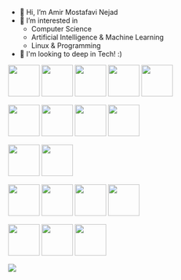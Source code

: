 - 👋 Hi, I’m Amir Mostafavi Nejad
- 👀 I’m interested in
  * Computer Science
  * Artificial Intelligence & Machine Learning
  * Linux & Programming
- 💞️ I'm looking to deep in Tech! :)



<img src="https://cdn.jsdelivr.net/gh/devicons/devicon/icons/linux/linux-original.svg" width="64" height="64" /> <img src="https://cdn.jsdelivr.net/gh/devicons/devicon/icons/bash/bash-original.svg" width="64" height="64" /> <img src="https://cdn.jsdelivr.net/gh/devicons/devicon/icons/debian/debian-original-wordmark.svg" width="64" height="64" /> <img src="https://cdn.jsdelivr.net/gh/devicons/devicon/icons/ubuntu/ubuntu-plain-wordmark.svg" width="64" height="64" /> <img src="https://cdn.jsdelivr.net/gh/devicons/devicon/icons/vim/vim-original.svg"  width="64" height="64"/>





<img src="https://cdn.jsdelivr.net/gh/devicons/devicon/icons/c/c-original.svg"  width="64" height="64"/> <img src="https://cdn.jsdelivr.net/gh/devicons/devicon/icons/cplusplus/cplusplus-original.svg" width="64" height="64"/> <img src="https://cdn.jsdelivr.net/gh/devicons/devicon/icons/python/python-original-wordmark.svg" width="64" height="64"/> <img
src="https://raw.githubusercontent.com/jmnote/z-icons/master/svg/go.svg" width="64" height="64"/>


<img src="https://cdn.jsdelivr.net/gh/devicons/devicon/icons/django/django-plain.svg" width="64" height="64"/> <img src="https://cdn.jsdelivr.net/gh/devicons/devicon/icons/flask/flask-original.svg"   width="64" height="64"/>
          

<img src="https://cdn.jsdelivr.net/gh/devicons/devicon/icons/opencv/opencv-original-wordmark.svg"  width="64" height="64"/> <img src="https://cdn.jsdelivr.net/gh/devicons/devicon/icons/tensorflow/tensorflow-original.svg"   width="64" height="64"/> <img src="https://cdn.jsdelivr.net/gh/devicons/devicon/icons/neo4j/neo4j-original.svg"   width="64" height="64"/> <img
src="https://cdn.jsdelivr.net/gh/devicons/devicon/icons/postgresql/postgresql-original-wordmark.svg"   width="64" height="64"/>
          



<img src="https://cdn.jsdelivr.net/gh/devicons/devicon/icons/git/git-original-wordmark.svg"   width="64" height="64"/> <img
src="https://cdn.jsdelivr.net/gh/devicons/devicon/icons/docker/docker-original.svg"   width="64" height="64"/> <img
src="https://cdn.jsdelivr.net/gh/devicons/devicon/icons/nginx/nginx-original.svg"   width="64" height="64"/>



<a href="https://www.linkedin.com/in/amir-mn95/"><img src="https://icongr.am/devicon/linkedin-original.svg?size=85&color=currentColor"/></a>
          
          

          
